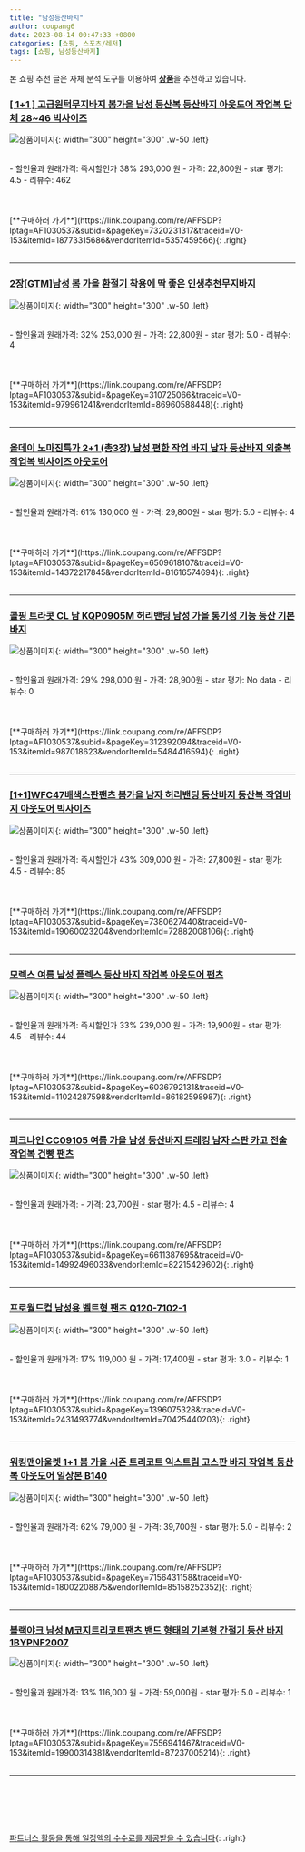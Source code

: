 ```yaml
---
title: "남성등산바지"
author: coupang6
date: 2023-08-14 00:47:33 +0800
categories: [쇼핑, 스포츠/레저]
tags: [쇼핑, 남성등산바지]
---
```


본 쇼핑 추천 글은 자체 분석 도구를 이용하여 [**상품**](https://link.coupang.com/a/bao1ui)을 추천하고 있습니다.

### [[ 1+1 ] 고급원턱무지바지 봄가을 남성 등산복 등산바지 아웃도어 작업복 단체 28~46 빅사이즈](https://link.coupang.com/re/AFFSDP?lptag=AF1030537&subid=&pageKey=7320231317&traceid=V0-153&itemId=18773315686&vendorItemId=5357459566)

![상품이미지](https://thumbnail7.coupangcdn.com/thumbnails/remote/230x230ex/image/vendor_inventory/df17/311b2589923aa2caaff061952b01607b465acb7774cf79c275d56f7ba1ef.jpg){: width="300" height="300" .w-50 .left}


<br>
- 할인율과 원래가격: 즉시할인가 38%  293,000   원
- 가격: 22,800원
- star 평가: 4.5
- 리뷰수: 462
<br>
<br>
<br>
<br>
[**구매하러 가기**](https://link.coupang.com/re/AFFSDP?lptag=AF1030537&subid=&pageKey=7320231317&traceid=V0-153&itemId=18773315686&vendorItemId=5357459566){: .right}
<br>
<br>

---

### [2장[GTM]남성 봄 가을 환절기 착용에 딱 좋은 인생추천무지바지](https://link.coupang.com/re/AFFSDP?lptag=AF1030537&subid=&pageKey=310725066&traceid=V0-153&itemId=979961241&vendorItemId=86960588448)

![상품이미지](https://thumbnail7.coupangcdn.com/thumbnails/remote/230x230ex/image/vendor_inventory/815c/b885c93fd486fd16da1af84a81d766770a2af75b4ca2ca2158e408516352.jpg){: width="300" height="300" .w-50 .left}


<br>
- 할인율과 원래가격: 32%  253,000   원
- 가격: 22,800원
- star 평가: 5.0
- 리뷰수: 4
<br>
<br>
<br>
<br>
[**구매하러 가기**](https://link.coupang.com/re/AFFSDP?lptag=AF1030537&subid=&pageKey=310725066&traceid=V0-153&itemId=979961241&vendorItemId=86960588448){: .right}
<br>
<br>

---

### [올데이 노마진특가 2+1 (총3장) 남성 편한 작업 바지 남자 등산바지 외출복 작업복 빅사이즈 아웃도어](https://link.coupang.com/re/AFFSDP?lptag=AF1030537&subid=&pageKey=6509618107&traceid=V0-153&itemId=14372217845&vendorItemId=81616574694)

![상품이미지](https://thumbnail8.coupangcdn.com/thumbnails/remote/230x230ex/image/vendor_inventory/2e5d/10630207441bb149f39f4078cdb66357f78dffdcdf11bd5178997720f40a.jpg){: width="300" height="300" .w-50 .left}


<br>
- 할인율과 원래가격: 61%  130,000   원
- 가격: 29,800원
- star 평가: 5.0
- 리뷰수: 4
<br>
<br>
<br>
<br>
[**구매하러 가기**](https://link.coupang.com/re/AFFSDP?lptag=AF1030537&subid=&pageKey=6509618107&traceid=V0-153&itemId=14372217845&vendorItemId=81616574694){: .right}
<br>
<br>

---

### [콜핑 트라콧 CL 남 KQP0905M 허리밴딩 남성 가을 통기성 기능 등산 기본 바지](https://link.coupang.com/re/AFFSDP?lptag=AF1030537&subid=&pageKey=312392094&traceid=V0-153&itemId=987018623&vendorItemId=5484416594)

![상품이미지](https://thumbnail7.coupangcdn.com/thumbnails/remote/230x230ex/image/vendor_inventory/8823/b1b6b7e21770fd23572d4685ce89b8e604c73906b5d707ac1f4d51520834.jpg){: width="300" height="300" .w-50 .left}


<br>
- 할인율과 원래가격: 29%  298,000   원
- 가격: 28,900원
- star 평가: No data
- 리뷰수: 0
<br>
<br>
<br>
<br>
[**구매하러 가기**](https://link.coupang.com/re/AFFSDP?lptag=AF1030537&subid=&pageKey=312392094&traceid=V0-153&itemId=987018623&vendorItemId=5484416594){: .right}
<br>
<br>

---

### [[1+1]WFC47배색스판팬츠 봄가을 남자 허리밴딩 등산바지 등산복 작업바지 아웃도어 빅사이즈](https://link.coupang.com/re/AFFSDP?lptag=AF1030537&subid=&pageKey=7380627440&traceid=V0-153&itemId=19060023204&vendorItemId=72882008106)

![상품이미지](https://thumbnail8.coupangcdn.com/thumbnails/remote/230x230ex/image/vendor_inventory/1a0d/01f9bbf5d5f3b9561d5090c482f687ed6d332814135fa560a2ad91707c0f.jpg){: width="300" height="300" .w-50 .left}


<br>
- 할인율과 원래가격: 즉시할인가 43%  309,000   원
- 가격: 27,800원
- star 평가: 4.5
- 리뷰수: 85
<br>
<br>
<br>
<br>
[**구매하러 가기**](https://link.coupang.com/re/AFFSDP?lptag=AF1030537&subid=&pageKey=7380627440&traceid=V0-153&itemId=19060023204&vendorItemId=72882008106){: .right}
<br>
<br>

---

### [모렉스 여름 남성 플렉스 등산 바지 작업복 아웃도어 팬츠](https://link.coupang.com/re/AFFSDP?lptag=AF1030537&subid=&pageKey=6036792131&traceid=V0-153&itemId=11024287598&vendorItemId=86182598987)

![상품이미지](https://thumbnail6.coupangcdn.com/thumbnails/remote/230x230ex/image/vendor_inventory/69c2/e2f7aa02313e0dd92c447f107adb3d5a6dc9ecbc43119c5c322af33233be.jpg){: width="300" height="300" .w-50 .left}


<br>
- 할인율과 원래가격: 즉시할인가 33%  239,000   원
- 가격: 19,900원
- star 평가: 4.5
- 리뷰수: 44
<br>
<br>
<br>
<br>
[**구매하러 가기**](https://link.coupang.com/re/AFFSDP?lptag=AF1030537&subid=&pageKey=6036792131&traceid=V0-153&itemId=11024287598&vendorItemId=86182598987){: .right}
<br>
<br>

---

### [피크나인 CC09105 여름 가을 남성 등산바지 트레킹 남자 스판 카고 전술 작업복 건빵 팬츠](https://link.coupang.com/re/AFFSDP?lptag=AF1030537&subid=&pageKey=6611387695&traceid=V0-153&itemId=14992496033&vendorItemId=82215429602)

![상품이미지](https://thumbnail6.coupangcdn.com/thumbnails/remote/230x230ex/image/vendor_inventory/01aa/bfb14900bd26fc132ec62c8d111055b547a0ad3eef4a661e1b659c83c6d6.jpg){: width="300" height="300" .w-50 .left}


<br>
- 할인율과 원래가격: 
- 가격: 23,700원
- star 평가: 4.5
- 리뷰수: 4
<br>
<br>
<br>
<br>
[**구매하러 가기**](https://link.coupang.com/re/AFFSDP?lptag=AF1030537&subid=&pageKey=6611387695&traceid=V0-153&itemId=14992496033&vendorItemId=82215429602){: .right}
<br>
<br>

---

### [프로월드컵 남성용 벨트형 팬츠 Q120-7102-1](https://link.coupang.com/re/AFFSDP?lptag=AF1030537&subid=&pageKey=1396075328&traceid=V0-153&itemId=2431493774&vendorItemId=70425440203)

![상품이미지](https://thumbnail6.coupangcdn.com/thumbnails/remote/230x230ex/image/retail/images/2020/03/27/12/3/20c8fc78-50a0-45a2-9014-5a85bedbcd5e.jpg){: width="300" height="300" .w-50 .left}


<br>
- 할인율과 원래가격: 17%  119,000   원
- 가격: 17,400원
- star 평가: 3.0
- 리뷰수: 1
<br>
<br>
<br>
<br>
[**구매하러 가기**](https://link.coupang.com/re/AFFSDP?lptag=AF1030537&subid=&pageKey=1396075328&traceid=V0-153&itemId=2431493774&vendorItemId=70425440203){: .right}
<br>
<br>

---

### [워킹맨아울렛 1+1 봄 가을 시즌 트리코트 익스트림 고스판 바지 작업복 등산복 아웃도어 일상본 B140](https://link.coupang.com/re/AFFSDP?lptag=AF1030537&subid=&pageKey=7156431158&traceid=V0-153&itemId=18002208875&vendorItemId=85158252352)

![상품이미지](https://thumbnail7.coupangcdn.com/thumbnails/remote/230x230ex/image/vendor_inventory/686d/81df4b4e60fe07aea12f99b490ba61aa06e7c4aa4c5c405b17fafa0bd562.jpg){: width="300" height="300" .w-50 .left}


<br>
- 할인율과 원래가격: 62%  79,000   원
- 가격: 39,700원
- star 평가: 5.0
- 리뷰수: 2
<br>
<br>
<br>
<br>
[**구매하러 가기**](https://link.coupang.com/re/AFFSDP?lptag=AF1030537&subid=&pageKey=7156431158&traceid=V0-153&itemId=18002208875&vendorItemId=85158252352){: .right}
<br>
<br>

---

### [블랙야크 남성 M코지트리코트팬츠 밴드 형태의 기본형 간절기 등산 바지 1BYPNF2007](https://link.coupang.com/re/AFFSDP?lptag=AF1030537&subid=&pageKey=7556941467&traceid=V0-153&itemId=19900314381&vendorItemId=87237005214)

![상품이미지](https://thumbnail7.coupangcdn.com/thumbnails/remote/230x230ex/image/vendor_inventory/e9be/f9f015c0c7aee75a4e32441e876c6859ef5d221e7320af46193522c12a35.png){: width="300" height="300" .w-50 .left}


<br>
- 할인율과 원래가격: 13%  116,000   원
- 가격: 59,000원
- star 평가: 5.0
- 리뷰수: 1
<br>
<br>
<br>
<br>
[**구매하러 가기**](https://link.coupang.com/re/AFFSDP?lptag=AF1030537&subid=&pageKey=7556941467&traceid=V0-153&itemId=19900314381&vendorItemId=87237005214){: .right}
<br>
<br>

---
<br><br><br><br><br> [파트너스 활동을 통해 일정액의 수수료를 제공받을 수 있습니다](https://link.coupang.com/a/bao1ui){: .right}